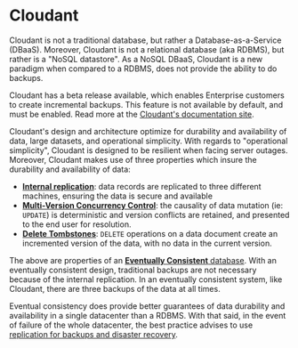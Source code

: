 # Cloudant

Cloudant is not a traditional database, but rather a Database-as-a-Service (DBaaS). Moreover, Cloudant is not a relational database (aka RDBMS), but rather is a "NoSQL datastore". As a NoSQL DBaaS, Cloudant is a new paradigm when compared to a RDBMS, does not provide the ability to do backups.

<aside class='success'>
Cloudant has a beta release available, which enables Enterprise customers to create incremental backups. This feature is not available by default, and must be enabled. Read more at the <a href='https://docs.cloudant.com/backup-guide.html'>Cloudant's documentation site</a>.
</aside>

Cloudant's design and architecture optimize for durability and availability of data, large datasets, and operational simplicity.  With regards to "operational simplicity", Cloudant is designed to be resilient when facing server outages. Moreover, Cloudant makes use of three properties which insure the durability and availability of data:  

* [**Internal replication**](#internal-replication): data records are replicated to three different machines, ensuring the data is secure and available
* [**Multi-Version Concurrency Control**](#multi-version-concurrency-control): the causality of data mutation (ie: `UPDATE`) is deterministic and version conflicts are retained, and presented to the end user for resolution.
* [**Delete Tombstones**](#delete-tombstones): `DELETE` operations on a data document create an incremented version of the data, with no data in the current version.

The above are properties of an [**Eventually Consistent** database](#eventual-consistency). With an eventually consistent design, traditional backups are not necessary because of the internal replication. In an eventually consistent system, like Cloudant, there are three backups of the data at all times.

Eventual consistency does provide better guarantees of data durability and availability in a single datacenter than a RDBMS. With that said, in the event of failure of the whole datacenter, the best practice advises to use [replication for backups and disaster recovery](#backup-and-replication).
